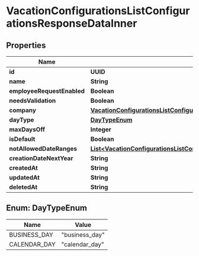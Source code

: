 

# VacationConfigurationsListConfigurationsResponseDataInner


## Properties

| Name | Type | Description | Notes |
|------------ | ------------- | ------------- | -------------|
|**id** | **UUID** |  |  [optional] |
|**name** | **String** |  |  [optional] |
|**employeeRequestEnabled** | **Boolean** |  |  [optional] |
|**needsValidation** | **Boolean** |  |  [optional] |
|**company** | [**VacationConfigurationsListConfigurationsResponseDataInnerCompany**](VacationConfigurationsListConfigurationsResponseDataInnerCompany.md) |  |  [optional] |
|**dayType** | [**DayTypeEnum**](#DayTypeEnum) |  |  [optional] |
|**maxDaysOff** | **Integer** |  |  [optional] |
|**isDefault** | **Boolean** |  |  [optional] |
|**notAllowedDateRanges** | [**List&lt;VacationConfigurationsListConfigurationsResponseDataInnerNotAllowedDateRangesInner&gt;**](VacationConfigurationsListConfigurationsResponseDataInnerNotAllowedDateRangesInner.md) |  |  [optional] |
|**creationDateNextYear** | **String** |  |  [optional] |
|**createdAt** | **String** |  |  [optional] |
|**updatedAt** | **String** |  |  [optional] |
|**deletedAt** | **String** |  |  [optional] |



## Enum: DayTypeEnum

| Name | Value |
|---- | -----|
| BUSINESS_DAY | &quot;business_day&quot; |
| CALENDAR_DAY | &quot;calendar_day&quot; |



